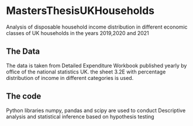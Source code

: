 # MastersThesisUKHouseholds
Analysis of disposable household income distribution in different economic classes of UK households in the years 2019,2020 and 2021


## The Data
The data is taken from Detailed Expenditure Workbook published yearly by office of the national statistics UK. the sheet 3.2E with percentage distribution of income in different categories is used.

## The code
Python libraries numpy, pandas and scipy are used to conduct Descriptive analysis and statistical inference based on hypothesis testing

